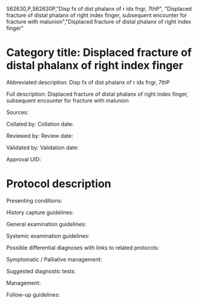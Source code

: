 S62630,P,S62630P,"Disp fx of dist phalanx of r idx fngr, 7thP", "Displaced fracture of distal phalanx of right index finger, subsequent encounter for fracture with malunion","Displaced fracture of distal phalanx of right index finger"
# Category title: Displaced fracture of distal phalanx of right index finger

Abbreviated description: Disp fx of dist phalanx of r idx fngr, 7thP

Full description: Displaced fracture of distal phalanx of right index finger, subsequent encounter for fracture with malunion

Sources:

Collated by:
Collation date:

Reviewed by:
Review date:

Validated by:
Validation date:

Approval UID:

# Protocol description

Presenting conditions:

History capture guidelines:

General examination guidelines:

Systemic examination guidelines:

Possible differential diagnoses with links to related protocols:

Symptomatic / Palliative management:

Suggested diagnostic tests:

Management:

Follow-up guidelines:
